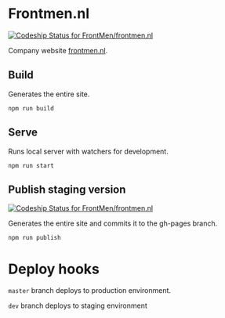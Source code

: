 # Frontmen.nl

[ ![Codeship Status for FrontMen/frontmen.nl](https://app.codeship.com/projects/37868110-a3af-0136-97b3-528378174b28/status?branch=master)](https://app.codeship.com/projects/307487)

Company website [frontmen.nl](https://www.frontmen.nl).


## Build
Generates the entire site.

`npm run build`

## Serve
Runs local server with watchers for development.

`npm run start`

## Publish staging version
[ ![Codeship Status for FrontMen/frontmen.nl](https://app.codeship.com/projects/37868110-a3af-0136-97b3-528378174b28/status?branch=dev)](https://app.codeship.com/projects/307487)

Generates the entire site and commits it to the gh-pages branch.

`npm run publish`

# Deploy hooks
`master` branch deploys to production environment.

`dev` branch deploys to staging environment

